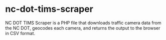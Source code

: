 nc-dot-tims-scraper
===================

NC DOT TIMS Scraper is a PHP file that downloads traffic camera data from the NC DOT, geocodes each camera, and returns the output to the browser in CSV format.

